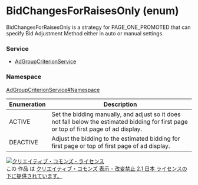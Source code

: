# BidChangesForRaisesOnly (enum)
BidChangesForRaisesOnly is a strategy for PAGE_ONE_PROMOTED that can specify Bid Adjustment Method either in auto or manual settings.

### Service
+ [AdGroupCriterionService](../../services/AdGroupCriterionService.md)

### Namespace
[AdGroupCriterionService#Namespace](../../services/AdGroupCriterionService.md#namespace)

| Enumeration | Description | 
|---|---|
| ACTIVE| Set the bidding manually, and adjust so it does not fall below the estimated bidding for first page or top of first page of ad display. |
| DEACTIVE| Adjust the bidding to the estimated bidding for first page or top of first page of ad display. |

<a rel="license" href="http://creativecommons.org/licenses/by-nd/2.1/jp/"><img alt="クリエイティブ・コモンズ・ライセンス" style="border-width:0" src="https://i.creativecommons.org/l/by-nd/2.1/jp/88x31.png" /></a><br />この 作品 は <a rel="license" href="http://creativecommons.org/licenses/by-nd/2.1/jp/">クリエイティブ・コモンズ 表示 - 改変禁止 2.1 日本 ライセンスの下に提供されています。</a>
